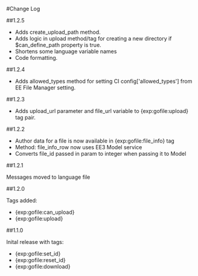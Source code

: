 #Change Log

##1.2.5

* Adds create_upload_path method. 
* Adds logic in upload method/tag for creating a new directory if $can_define_path property is true. 
* Shortens some language variable names
* Code formatting.


##1.2.4

* Adds allowed_types method for setting CI config['allowed_types'] from EE File Manager setting.

##1.2.3

* Adds upload_url parameter and file_url variable to {exp:gofile:upload} tag pair.

##1.2.2

* Author data for a file is now available in {exp:gofile:file_info} tag
* Method: file_info_row now uses EE3 Model service
* Converts file_id passed in param to integer when passing it to Model


##1.2.1 

Messages moved to language file


##1.2.0 

Tags added:

* {exp:gofile:can_upload}
* {exp:gofile:upload}
	
##1.1.0 

Inital release with tags:
    
* {exp:gofile:set_id}
* {exp:gofile:reset_id}
* {exp:gofile:download}